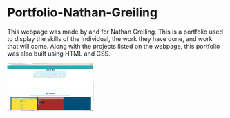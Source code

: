 # Portfolio-Nathan-Greiling

This webpage was made by and for Nathan Greiling. This is a portfolio used to display the skills of the individual, the work they have done, and work that will come.
Along with the projects listed on the webpage, this portfolio was also built using HTML and CSS.

[<img alt="Screenshot of Application" width="200px" src="./assets/images/Screenshot (13).png" />](https://nathangreiling.github.io/Portfolio-Nathan-Greiling/)
